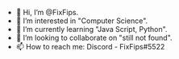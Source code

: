 - 👋 Hi, I’m @FixFips.
- 👀 I’m interested in "Computer Science".
- 🌱 I’m currently learning "Java Script, Python".
- 💞️ I’m looking to collaborate on "still not found".
- 📫 How to reach me: Discord - FixFips#5522

<!---
U is a ✨ special ✨ repository because its `README.md` (this file) appears on your GitHub profile.
You can click the Preview link to take a look at your changes.
--->
